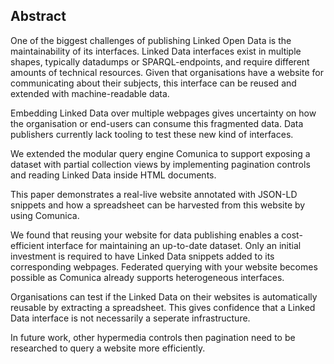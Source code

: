 ## Abstract
<!-- Context      -->
One of the biggest challenges of publishing Linked Open Data is the maintainability of its interfaces. Linked Data interfaces exist in multiple shapes, typically datadumps or SPARQL-endpoints, and require different amounts of technical resources. Given that organisations have a website for communicating about their subjects, this interface can be reused and extended with machine-readable data.
<!-- Need         -->
Embedding Linked Data over multiple webpages gives uncertainty on how the organisation or end-users can consume this fragmented data. Data publishers currently lack tooling to test these new kind of interfaces.
<!-- Task         -->
We extended the modular query engine Comunica to support exposing a dataset with partial collection views by implementing pagination controls and reading Linked Data inside HTML documents.
<!-- Object       -->
This paper demonstrates a real-live website annotated with JSON-LD snippets and how a spreadsheet can be harvested from this website by using Comunica. 
<!-- Findings     -->
We found that reusing your website for data publishing enables a cost-efficient interface for maintaining an up-to-date dataset. Only an initial investment is required to have Linked Data snippets added to its corresponding webpages.
Federated querying with your website becomes possible as Comunica already supports heterogeneous interfaces.
<!-- Conclusion   -->
Organisations can test if the Linked Data on their websites is automatically reusable by extracting a spreadsheet. This gives confidence that a Linked Data interface is not necessarily a seperate infrastructure.
<!-- Perspectives -->
In future work, other hypermedia controls then pagination need to be researched to query a website more efficiently.